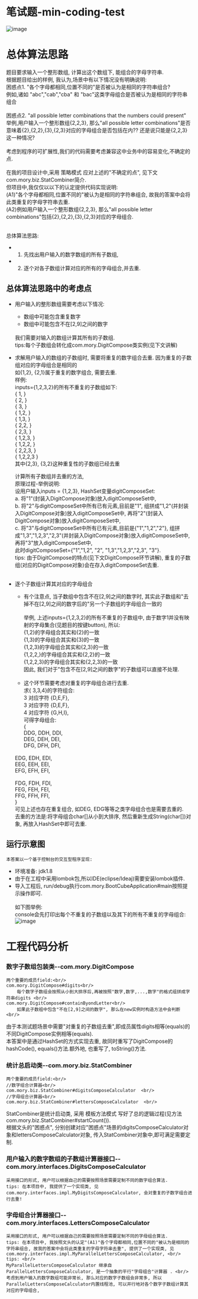 # 笔试题-min-coding-test
   ![image](https://github.com/eBusinessMan/mintest/blob/master/src/main/resources/question.png)
      <br/>
  # 总体算法思路
  题目要求输入一个整形数组, 计算出这个数组下, 能组合的字母字符串.<br>
  根据题目给出的样例, 我认为,场景中有以下情况没有明确说明:<br/>
  困惑点1. "各个字母都相同,位置不同的"是否被认为是相同的字符串组合? <br/>
  例如,诸如 "abc","cab","cba" 和 "bac"这类字母组合是否被认为是相同的字符串组合<br/><br/>
  困惑点2. "all possible letter combinations that the numbers could present"<br/>
  举例,用户输入一个整形数组{2,2,3}, 那么"all possible letter combinations"是否意味着{2},{2,2},{3},{2,3}对应的字母组合是否包括在内??       还是说只能是{2,2,3}这一种情况?<br/><br/>
  考虑到程序的可扩展性,我们的代码需要考虑兼容这中业务中的容易变化,不确定的点.<br/>
  <br/>
  在我的项目设计中,采用 策略模式 应对上述的"不确定的点", 见下文com.mory.biz.StatCombiner简介. <br/>
  但项目中,我仅仅以以下的认定提供代码实现说明:<br/>
     (A1)"各个字母都相同,位置不同的"被认为是相同的字符串组合, 故我的答案中会将此类重复的字母字符串去重.<br/>
     (A2)例如用户输入一个整形数组{2,2,3}, 那么"all possible letter combinations"包括{2},{2,2},{3},{2,3}对应的字母组合.<br/><br/>

  总体算法思路:<br/>
   * 1. 先找出用户输入的数字数组的所有子数组, <br/>
   * 2. 逐个对各子数组计算对应的所有的字母组合,并去重. <br/>
      
## 总体算法思路中的考虑点  
  * 用户输入的整形数组需要考虑以下情况:
    * 数组中可能包含重复数字<br>
    * 数组中可能包含不在[2,9]之间的数字<br>
    <br/>
    我们需要对输入的数组计算其所有的子数组.<br/>
    tips:每个子数组会转化成com.mory.DigitCompose类实例(见下文讲解)<br/>
       
  * 求解用户输入的数组的子数组时, 需要将重复的数字组合去重. 因为重复的子数组对应的字母组合是相同的<br>
    如{1,2}, {2,1}属于重复的数字组合, 需要去重. <br/>
     样例:<br/>
      inputs={1,2,3,2}的所有不重复的子数组如下:<br/>
      { 1, } <br/>
      { 2, } <br/>
      { 3, } <br/>
      { 1,2, } <br/>
      { 1,3, } <br/>
      { 2,2, } <br/>
      { 2,3, } <br/>
      { 1,2,3, } <br/>
      { 1,2,2, } <br/>
      { 2,2,3, } <br/>
      { 1,2,2,3  } <br/>
      其中{2,3}, {3,2}这种重复性的子数组已经去重  <br/>

    计算所有子数组并去重的方法, <br/>
    原理过程-举例说明:<br/>
        设用户输入inputs = {1,2,3}, HashSet变量digitComposeSet:<br/>
        a. 将"1"(封装入DigitCompose对象)放入digitComposeSet中,<br/>
        b. 将"2"与digitComposeSet中所有已有元素,目前是"1", 组拼成"1,2"(并封装入DigitCompose对象)放入digitComposeSet中, 再将"2"(封装入DigitCompose对象)放入digitComposeSet中,<br/>
        c. 将"3"与digitComposeSet中所有已有元素,目前是{"1","1,2","2"}, 组拼成"1,3","1,2,3","2,3"(并封装入DigitCompose对象)放入digitComposeSet中, 再将"3"放入digitComposeSet中,<br/>
        此时digitComposeSet={"1","1,2", "2", "1,3","1,2,3","2,3", "3"}. <br/>
        tips: 由于DigitCompose的特点(见下文DigitCompose环节讲解), 重复的子数组(对应的DigitCompose对象)会在存入digitComposeSet去重.<br/><br/>
     
  * 逐个子数组计算其对应的字母组合
      * 有个注意点, 当子数组中包含不在[2,9]之间的数字时, 其实此子数组和"去掉不在[2,9]之间的数字后的"另一个子数组的字母组合一致的 <br/><br/>
      举例, 上述inputs={1,2,3,2}的所有不重复的子数组中, 由于数字1并没有映射的字母集合(见题目的按键button), 所以:<br>
      {1,2}的字母组合其实和{2}的一致 <br/>
      {1,3}的字母组合其实和{3}的一致 <br/>
      {1,2,3}的字母组合其实和{2,3}的一致 <br/>
      {1,2,2,}的字母组合其实和{2,2}的一致 <br/>
      {1,2,2,3}的字母组合其实和{2,2,3}的一致 <br/>
      因此, 我们对于"包含不在[2,9]之间的数字"的子数组可以直接不处理. 
      <br/>
      
      * 这个环节需要考虑对重复的字母组合进行去重. <br/>
      求{ 3,3,4}的字符组合: <br/>
      3 对应字符  {D,E,F}, <br/>
      3 对应字符  {D,E,F}, <br/>
      4 对应字符 {G,H,I}, <br/>
      可得字母组合:<br/>
      {<br/>
      DDG, DDH, DDI, <br/>
      DEG, DEH, DEI, <br/>
      DFG, DFH, DFI, <br/>
      <br/>
      EDG, EDH, EDI, <br/>
      EEG, EEH, EEI, <br/>
      EFG, EFH, EFI, <br/>
      <br/>
      FDG, FDH, FDI, <br/>
      FEG, FEH, FEI, <br/>
      FFG, FFH, FFI, <br/>
      }<br/>
      可见上述也存在重复组合, 如DEG, EDG等等之类字母组合也是需要去重的.<br/>
      去重的方法是:将字母组合char[]从小到大排序, 然后重新生成String(char[])对象, 再放入HashSet<String>中即可去重.<br/>

## 运行示意图  
    本答案以一个基于控制台的交互型程序呈现:
  * 环境准备: jdk1.8
  * 由于在工程中采用lombok包,所以IDE(eclipse/Ideaj)需要安装lombok插件.
  * 导入工程后, run/debug执行com.mory.BootCubeApplication#main按照提示操作即可.<br/>
    <br/>
  如下图举例:<br/>
    console会先打印出每个不重复的子数组以及其下的所有不重复的字母组合: <br/> 
   ![image](https://github.com/eBusinessMan/mintest/blob/master/src/main/resources/runtimeConsole.png)
      <br/>
  
# 工程代码分析
  ### 数字子数组包装类--com.mory.DigitCompose <br/>
    两个重要的成员field:<br/>
    com.mory.DigitCompose#digits<br/>
        每个数字子数组会按照从小到大排序后,再被按照"数字,数字,...,数字"的格式组拼成字符串digits <br/>
    com.mory.DigitCompose#containByondLetter<br/>
        如果此子数祖中包含"不在[2,9]之间的数字", 那么在new实例时构造方法中会判断    <br/>
  由于本测试题场景中需要"对重复的子数组去重",即成员属性digits相等(equals)的不同DigitCompose实例相等(equals). <br/>
  本答案中是通过HashSet<DigitCompose>的方式实现去重, 故同时重写了DigitCompose的hashCode(), equals()方法.额外地, 也重写了, toString()方法.
   
  ### 统计总启动类--com.mory.biz.StatCombiner <br/>
    两个重要的成员field:<br/>
    //数字组合计算器<br/>
    com.mory.biz.StatCombiner#digitsComposeCalculator  <br/>
    //字母组合计算器<br/>
    com.mory.biz.StatCombiner#lettersComposeCalculator  <br/>
  StatCombiner是统计启动类, 采用 模板方法模式 写好了总的逻辑过程(见方法com.mory.biz.StatCombiner#startCount()).<br/>
  根据文头的"困惑点", 分别创建对应"困惑点"场景的digitsComposeCalculator对象和lettersComposeCalculator对象, 传入StatCombiner对象中,即可满足需要定制.<br/>
  
  ### 用户输入的数字数组的子数组计算器接口--com.mory.interfaces.DigitsComposeCalculator <br/>
    采用接口的形式, 用户可以根据自己的需要按照场景需要定制不同的数字组合算法.
    tips: 在本项目中, 我提供了一个实现类, 见com.mory.interfaces.impl.MyDigitsComposeCalculator, 会对重复的子数字组合进行去重!
  
  ### 字母组合计算器接口--com.mory.interfaces.LettersComposeCalculator <br/>
    采用接口的形式, 用户可以根据自己的需要按照场景需要定制不同的字母组合算法.
    tips: 在本项目中, 我按照文头的认定"(A1)"各个字母都相同,位置不同的"被认为是相同的字符串组合, 故我的答案中会将此类重复的字母字符串去重", 提供了一个实现类, 见com.mory.interfaces.impl.MyParallelLettersComposeCalculator, <br/>
    tips: <br/>
    MyParallelLettersComposeCalculator 继承自 ParallelLettersComposeCalculator, 是一个抽象的平行"字母组合"计算器 . <br/>
    考虑到用户输入的数字数组可能非常长, 那么对应的数字子数组会非常多, 所以ParallelLettersComposeCalculator内置线程池, 可以并行地对各个数字子数组计算其对应的字母组合, 

  
  
  
  
  
  

  
  
 

